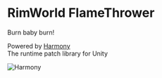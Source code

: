 # RimWorld FlameThrower

Burn baby burn!

Powered by [Harmony](https://github.com/pardeike/Harmony)  
The runtime patch library for Unity

![Harmony](https://s24.postimg.org/58bl1rz39/logo.png)
